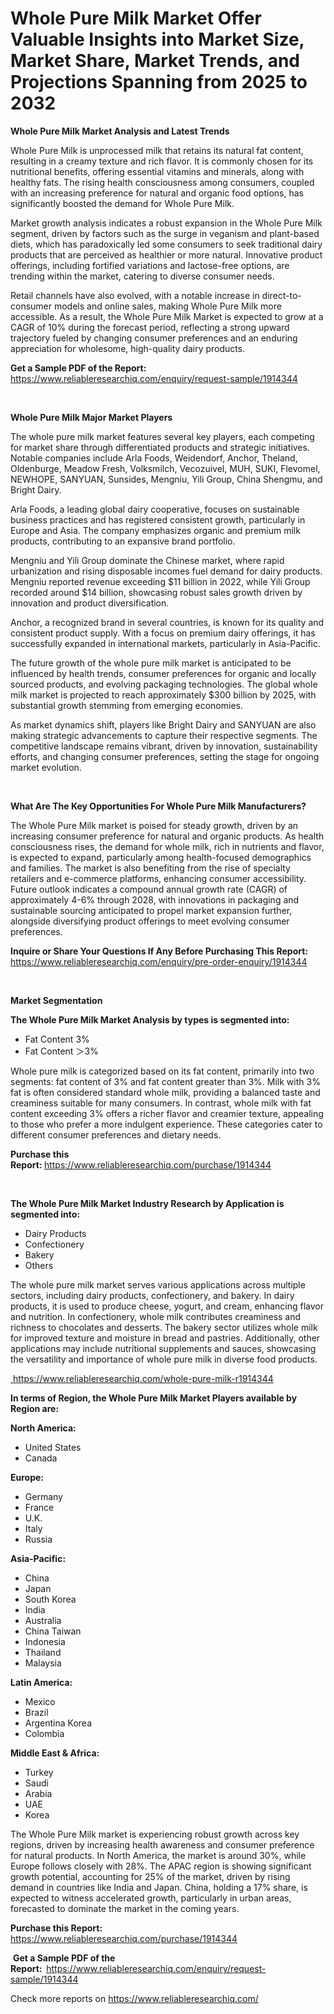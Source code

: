 <p><h1>Whole Pure Milk Market Offer Valuable Insights into Market Size, Market Share, Market Trends, and Projections Spanning from 2025 to 2032</h1></p><p><strong>Whole Pure Milk Market Analysis and Latest Trends</strong></p>
<p><p>Whole Pure Milk is unprocessed milk that retains its natural fat content, resulting in a creamy texture and rich flavor. It is commonly chosen for its nutritional benefits, offering essential vitamins and minerals, along with healthy fats. The rising health consciousness among consumers, coupled with an increasing preference for natural and organic food options, has significantly boosted the demand for Whole Pure Milk. </p><p>Market growth analysis indicates a robust expansion in the Whole Pure Milk segment, driven by factors such as the surge in veganism and plant-based diets, which has paradoxically led some consumers to seek traditional dairy products that are perceived as healthier or more natural. Innovative product offerings, including fortified variations and lactose-free options, are trending within the market, catering to diverse consumer needs. </p><p>Retail channels have also evolved, with a notable increase in direct-to-consumer models and online sales, making Whole Pure Milk more accessible. As a result, the Whole Pure Milk Market is expected to grow at a CAGR of 10% during the forecast period, reflecting a strong upward trajectory fueled by changing consumer preferences and an enduring appreciation for wholesome, high-quality dairy products.</p></p>
<p><strong>Get a Sample PDF of the Report:&nbsp;</strong> <a href="https://www.reliableresearchiq.com/enquiry/request-sample/1914344?utm_campaign=2760&utm_medium=2&utm_source=Github&utm_content=ia&utm_term=07042025&utm_id=whole-pure-milk">https://www.reliableresearchiq.com/enquiry/request-sample/1914344</a></p>
<p>&nbsp;</p>
<p><strong>Whole Pure Milk Major Market Players</strong></p>
<p><p>The whole pure milk market features several key players, each competing for market share through differentiated products and strategic initiatives. Notable companies include Arla Foods, Weidendorf, Anchor, Theland, Oldenburge, Meadow Fresh, Volksmilch, Vecozuivel, MUH, SUKI, Flevomel, NEWHOPE, SANYUAN, Sunsides, Mengniu, Yili Group, China Shengmu, and Bright Dairy.</p><p>Arla Foods, a leading global dairy cooperative, focuses on sustainable business practices and has registered consistent growth, particularly in Europe and Asia. The company emphasizes organic and premium milk products, contributing to an expansive brand portfolio.</p><p>Mengniu and Yili Group dominate the Chinese market, where rapid urbanization and rising disposable incomes fuel demand for dairy products. Mengniu reported revenue exceeding $11 billion in 2022, while Yili Group recorded around $14 billion, showcasing robust sales growth driven by innovation and product diversification.</p><p>Anchor, a recognized brand in several countries, is known for its quality and consistent product supply. With a focus on premium dairy offerings, it has successfully expanded in international markets, particularly in Asia-Pacific.</p><p>The future growth of the whole pure milk market is anticipated to be influenced by health trends, consumer preferences for organic and locally sourced products, and evolving packaging technologies. The global whole milk market is projected to reach approximately $300 billion by 2025, with substantial growth stemming from emerging economies.</p><p>As market dynamics shift, players like Bright Dairy and SANYUAN are also making strategic advancements to capture their respective segments. The competitive landscape remains vibrant, driven by innovation, sustainability efforts, and changing consumer preferences, setting the stage for ongoing market evolution.</p></p>
<p>&nbsp;</p>
<p><strong>What Are The Key Opportunities For Whole Pure Milk Manufacturers?</strong></p>
<p><p>The Whole Pure Milk market is poised for steady growth, driven by an increasing consumer preference for natural and organic products. As health consciousness rises, the demand for whole milk, rich in nutrients and flavor, is expected to expand, particularly among health-focused demographics and families. The market is also benefiting from the rise of specialty retailers and e-commerce platforms, enhancing consumer accessibility. Future outlook indicates a compound annual growth rate (CAGR) of approximately 4-6% through 2028, with innovations in packaging and sustainable sourcing anticipated to propel market expansion further, alongside diversifying product offerings to meet evolving consumer preferences.</p></p>
<p><strong>Inquire or Share Your Questions If Any Before Purchasing This Report:</strong> <a href="https://www.reliableresearchiq.com/enquiry/pre-order-enquiry/1914344?utm_campaign=2760&utm_medium=2&utm_source=Github&utm_content=ia&utm_term=07042025&utm_id=whole-pure-milk">https://www.reliableresearchiq.com/enquiry/pre-order-enquiry/1914344</a></p>
<p>&nbsp;</p>
<p><strong>Market Segmentation</strong></p>
<p><strong>The Whole Pure Milk Market Analysis by types is segmented into:</strong></p>
<p><ul><li>Fat Content 3%</li><li>Fat Content ＞3%</li></ul></p>
<p><p>Whole pure milk is categorized based on its fat content, primarily into two segments: fat content of 3% and fat content greater than 3%. Milk with 3% fat is often considered standard whole milk, providing a balanced taste and creaminess suitable for many consumers. In contrast, whole milk with fat content exceeding 3% offers a richer flavor and creamier texture, appealing to those who prefer a more indulgent experience. These categories cater to different consumer preferences and dietary needs.</p></p>
<p><strong>Purchase this Report:&nbsp;</strong><a href="https://www.reliableresearchiq.com/purchase/1914344?utm_campaign=2760&utm_medium=2&utm_source=Github&utm_content=ia&utm_term=07042025&utm_id=whole-pure-milk">https://www.reliableresearchiq.com/purchase/1914344</a></p>
<p>&nbsp;</p>
<p><strong>The Whole Pure Milk Market Industry Research by Application is segmented into:</strong></p>
<p><ul><li>Dairy Products</li><li>Confectionery</li><li>Bakery</li><li>Others</li></ul></p>
<p><p>The whole pure milk market serves various applications across multiple sectors, including dairy products, confectionery, and bakery. In dairy products, it is used to produce cheese, yogurt, and cream, enhancing flavor and nutrition. In confectionery, whole milk contributes creaminess and richness to chocolates and desserts. The bakery sector utilizes whole milk for improved texture and moisture in bread and pastries. Additionally, other applications may include nutritional supplements and sauces, showcasing the versatility and importance of whole pure milk in diverse food products.</p></p>
<p><a href="https://www.reliableresearchiq.com/whole-pure-milk-r1914344?utm_campaign=2760&utm_medium=2&utm_source=Github&utm_content=ia&utm_term=07042025&utm_id=whole-pure-milk">&nbsp;https://www.reliableresearchiq.com/whole-pure-milk-r1914344</a></p>
<p><strong>In terms of Region, the Whole Pure Milk Market Players available by Region are:</strong></p>
<p>
    <p> <strong> North America: </strong>
        <ul>
            <li>United States</li>
            <li>Canada</li>
        </ul>
        </p> 
    <p> <strong> Europe: </strong>
        <ul>
            <li>Germany</li>
            <li>France</li>
            <li>U.K.</li>
            <li>Italy</li>
            <li>Russia</li>
        </ul>
        </p> 
    <p> <strong> Asia-Pacific: </strong>
        <ul>
            <li>China</li>
            <li>Japan</li>
            <li>South Korea</li>
            <li>India</li>
            <li>Australia</li>
            <li>China Taiwan</li>
            <li>Indonesia</li>
            <li>Thailand</li>
            <li>Malaysia</li>
        </ul>
        </p> 
    <p> <strong> Latin America: </strong>
        <ul>
            <li>Mexico</li>
            <li>Brazil</li>
            <li>Argentina Korea</li>
            <li>Colombia</li>
        </ul>
        </p> 
    <p> <strong> Middle East & Africa: </strong>
        <ul>
            <li>Turkey</li>
            <li>Saudi</li>
            <li>Arabia</li>
            <li>UAE</li>
            <li>Korea</li>
        </ul>
    </p>
    </p>
<p><p>The Whole Pure Milk market is experiencing robust growth across key regions, driven by increasing health awareness and consumer preference for natural products. In North America, the market is around 30%, while Europe follows closely with 28%. The APAC region is showing significant growth potential, accounting for 25% of the market, driven by rising demand in countries like India and Japan. China, holding a 17% share, is expected to witness accelerated growth, particularly in urban areas, forecasted to dominate the market in the coming years.</p></p>
<p><strong>Purchase this Report: </strong><a href="https://www.reliableresearchiq.com/purchase/1914344?utm_campaign=2760&utm_medium=2&utm_source=Github&utm_content=ia&utm_term=07042025&utm_id=whole-pure-milk">https://www.reliableresearchiq.com/purchase/1914344</a></p>
<p>&nbsp;<strong>Get a Sample PDF of the Report:&nbsp;&nbsp;</strong><a href="https://www.reliableresearchiq.com/enquiry/request-sample/1914344?utm_campaign=2760&utm_medium=2&utm_source=Github&utm_content=ia&utm_term=07042025&utm_id=whole-pure-milk">https://www.reliableresearchiq.com/enquiry/request-sample/1914344</a></p>
<p><strong></strong></p>
<p>Check more reports on <a href="https://www.reliableresearchiq.com/?utm_campaign=2760&utm_medium=2&utm_source=Github&utm_content=ia&utm_term=07042025&utm_id=whole-pure-milk">https://www.reliableresearchiq.com/</a></p>
